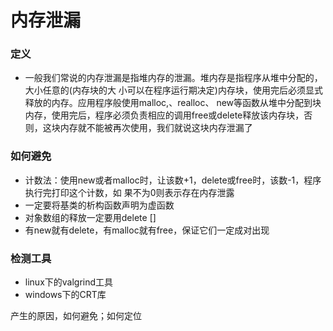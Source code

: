 # 内存泄漏

### 定义

- 一般我们常说的内存泄漏是指堆内存的泄漏。堆内存是指程序从堆中分配的，大小任意的(内存块的大 小可以在程序运行期决定)内存块，使用完后必须显式释放的内存。应用程序般使用malloc,、realloc、 new等函数从堆中分配到块内存，使用完后，程序必须负责相应的调用free或delete释放该内存块，否 则，这块内存就不能被再次使用，我们就说这块内存泄漏了





### 如何避免

- 计数法：使用new或者malloc时，让该数+1，delete或free时，该数-1，程序执行完打印这个计数，如 果不为0则表示存在内存泄露
- 一定要将基类的析构函数声明为虚函数 
- 对象数组的释放一定要用delete [] 
- 有new就有delete，有malloc就有free，保证它们一定成对出现





### 检测工具

- linux下的valgrind工具
- windows下的CRT库



产生的原因，如何避免；如何定位